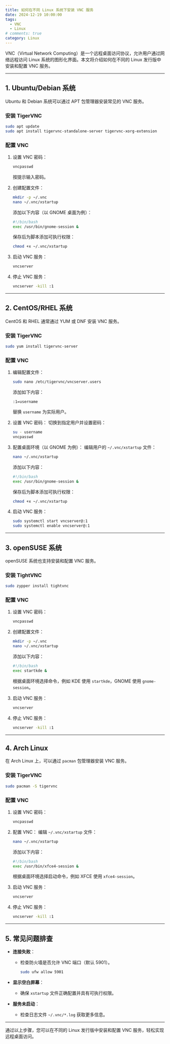 ```yaml
---
title: 如何在不同 Linux 系统下安装 VNC 服务
date: 2024-12-19 10:00:00
tags:
  - VNC
  - Linux
# comments: true
category: Linux
---
```


VNC（Virtual Network Computing）是一个远程桌面访问协议，允许用户通过网络远程访问 Linux 系统的图形化界面。本文将介绍如何在不同的 Linux 发行版中安装和配置 VNC 服务。

---

## 1. Ubuntu/Debian 系统

Ubuntu 和 Debian 系统可以通过 APT 包管理器安装常见的 VNC 服务。

### 安装 TigerVNC
```bash
sudo apt update
sudo apt install tigervnc-standalone-server tigervnc-xorg-extension
```

### 配置 VNC
1. 设置 VNC 密码：
   ```bash
   vncpasswd
   ```
   按提示输入密码。

2. 创建配置文件：
   ```bash
   mkdir -p ~/.vnc
   nano ~/.vnc/xstartup
   ```
   添加以下内容（以 GNOME 桌面为例）：
   ```bash
   #!/bin/bash
   exec /usr/bin/gnome-session &
   ```
   保存后为脚本添加可执行权限：
   ```bash
   chmod +x ~/.vnc/xstartup
   ```

3. 启动 VNC 服务：
   ```bash
   vncserver
   ```

4. 停止 VNC 服务：
   ```bash
   vncserver -kill :1
   ```

---

## 2. CentOS/RHEL 系统

CentOS 和 RHEL 通常通过 YUM 或 DNF 安装 VNC 服务。

### 安装 TigerVNC
```bash
sudo yum install tigervnc-server
```

### 配置 VNC
1. 编辑配置文件：
   ```bash
   sudo nano /etc/tigervnc/vncserver.users
   ```
   添加如下内容：
   ```
   :1=username
   ```
   替换 `username` 为实际用户。

2. 设置 VNC 密码：
   切换到指定用户并设置密码：
   ```bash
   su - username
   vncpasswd
   ```

3. 配置桌面环境（以 GNOME 为例）：
   编辑用户的 `~/.vnc/xstartup` 文件：
   ```bash
   nano ~/.vnc/xstartup
   ```
   添加以下内容：
   ```bash
   #!/bin/bash
   exec /usr/bin/gnome-session &
   ```
   保存后为脚本添加可执行权限：
   ```bash
   chmod +x ~/.vnc/xstartup
   ```

4. 启动 VNC 服务：
   ```bash
   sudo systemctl start vncserver@:1
   sudo systemctl enable vncserver@:1
   ```

---

## 3. openSUSE 系统

openSUSE 系统也支持安装和配置 VNC 服务。

### 安装 TightVNC
```bash
sudo zypper install tightvnc
```

### 配置 VNC
1. 设置 VNC 密码：
   ```bash
   vncpasswd
   ```

2. 创建配置文件：
   ```bash
   mkdir -p ~/.vnc
   nano ~/.vnc/xstartup
   ```
   添加以下内容：
   ```bash
   #!/bin/bash
   exec startkde &
   ```
   根据桌面环境选择命令，例如 KDE 使用 `startkde`，GNOME 使用 `gnome-session`。

3. 启动 VNC 服务：
   ```bash
   vncserver
   ```

4. 停止 VNC 服务：
   ```bash
   vncserver -kill :1
   ```

---

## 4. Arch Linux

在 Arch Linux 上，可以通过 `pacman` 包管理器安装 VNC 服务。

### 安装 TigerVNC
```bash
sudo pacman -S tigervnc
```

### 配置 VNC
1. 设置 VNC 密码：
   ```bash
   vncpasswd
   ```

2. 配置 VNC：
   编辑 `~/.vnc/xstartup` 文件：
   ```bash
   nano ~/.vnc/xstartup
   ```
   添加以下内容：
   ```bash
   #!/bin/bash
   exec /usr/bin/xfce4-session &
   ```
   根据桌面环境选择启动命令，例如 XFCE 使用 `xfce4-session`。

3. 启动 VNC 服务：
   ```bash
   vncserver
   ```

4. 停止 VNC 服务：
   ```bash
   vncserver -kill :1
   ```

---

## 5. 常见问题排查

- **连接失败**：
  - 检查防火墙是否允许 VNC 端口（默认 5901）。
    ```bash
    sudo ufw allow 5901
    ```

- **显示空白屏幕**：
  - 确保 `xstartup` 文件正确配置并具有可执行权限。

- **服务未启动**：
  - 检查日志文件 `~/.vnc/*.log` 获取更多信息。

---

通过以上步骤，您可以在不同的 Linux 发行版中安装和配置 VNC 服务，轻松实现远程桌面访问。